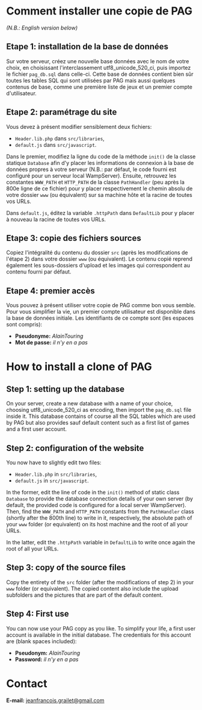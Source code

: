 # Comment installer une copie de PAG

_(N.B.: English version below)_

## Etape 1: installation de la base de données
Sur votre serveur, créez une nouvelle base données avec le nom de votre choix, en choisissant 
l'interclassement utf8_unicode_520_ci, puis importez le fichier `pag_db.sql` dans celle-ci. Cette 
base de données contient bien sûr toutes les tables SQL qui sont utilisées par PAG mais aussi 
quelques contenus de base, comme une première liste de jeux et un premier compte d'utilisateur.

## Etape 2: paramétrage du site
Vous devez à présent modifier sensiblement deux fichiers:
* `Header.lib.php` dans `src/libraries`, 
* `default.js` dans `src/javascript`.

Dans le premier, modifiez la ligne du code de la méthode `init()` de la classe statique `Database` 
afin d'y placer les informations de connexion à la base de données propres à votre serveur (N.B.: 
par défaut, le code fourni est configuré pour un serveur local WampServer). Ensuite, retrouvez les 
constantes `WWW_PATH` et `HTTP_PATH` de la classe `PathHandler` (peu après la 800e ligne de ce 
fichier) pour y placer respectivement le chemin absolu de votre dossier `www` (ou équivalent) sur 
sa machine hôte et la racine de toutes vos URLs.

Dans `default.js`, éditez la variable `.httpPath` dans `DefaultLib` pour y placer à nouveau la 
racine de toutes vos URLs.

## Etape 3: copie des fichiers sources
Copiez l'intégralité du contenu du dossier `src` (après les modifications de l'étape 2) dans votre 
dossier `www` (ou équivalent). Le contenu copié reprend également les sous-dossiers d'upload et les 
images qui correspondent au contenu fourni par défaut.

## Etape 4: premier accès
Vous pouvez à présent utiliser votre copie de PAG comme bon vous semble. Pour vous simplifier la 
vie, un premier compte utilisateur est disponible dans la base de données initiale. Les 
identifiants de ce compte sont (les espaces sont compris):

* **Pseudonyme:** _AlainTouring_
* **Mot de passe:** _il n'y en a pas_

# How to install a clone of PAG

## Step 1: setting up the database
On your server, create a new database with a name of your choice, choosing utf8_unicode_520_ci as 
encoding, then import the `pag_db.sql` file inside it. This database contains of course all the 
SQL tables which are used by PAG but also provides sauf default content such as a first list of 
games and a first user account.

## Step 2: configuration of the website
You now have to slightly edit two files:
* `Header.lib.php` in `src/libraries`, 
* `default.js` in `src/javascript`.

In the former, edit the line of code in the `init()` method of static class `Database` to provide 
the database connection details of your own server (by default, the provided code is configured 
for a local server WampServer). Then, find the `WWW_PATH` and `HTTP_PATH` constants from the 
`PathHandler` class (shortly after the 800th line) to write in it, respectively, the absolute path 
of your `www` folder (or equivalent) on its host machine and the root of all your URLs.

In the latter, edit the `.httpPath` variable in `DefaultLib` to write once again the root of all 
your URLs.

## Step 3: copy of the source files
Copy the entirety of the `src` folder (after the modifications of step 2) in your `www` folder (or 
equivalent). The copied content also include the upload subfolders and the pictures that are part 
of the default content.

## Step 4: First use
You can now use your PAG copy as you like. To simplify your life, a first user account is 
available in the initial database. The credentials for this account are (blank spaces included):

* **Pseudonym:** _AlainTouring_
* **Password:** _il n'y en a pas_

# Contact

**E-mail:** jeanfrancois.grailet@gmail.com